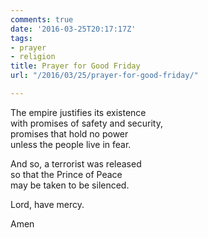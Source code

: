```yaml
---
comments: true
date: '2016-03-25T20:17:17Z'
tags:
- prayer
- religion
title: Prayer for Good Friday
url: "/2016/03/25/prayer-for-good-friday/"

---
```

The empire justifies its existence   
with promises of safety and security,  
promises that hold no power   
unless the people live in fear.

And so, a terrorist was released  
so that the Prince of Peace  
may be taken to be silenced.

Lord, have mercy.

Amen
